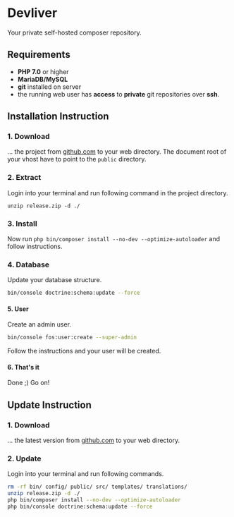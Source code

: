 # Devliver

Your private self-hosted composer repository.

##  Requirements

* **PHP 7.0** or higher
* **MariaDB/MySQL**
* **git** installed on server
* the running web user has **access** to **private** git repositories over **ssh**.

##  Installation Instruction

### 1. Download

... the project from [github.com](https://github.com/shapecode/devliver/releases) to your web directory.
The document root of your vhost have to point to the `public` directory.

### 2. Extract

Login into your terminal and run following command in the project directory.

`unzip release.zip -d ./`

### 3. Install

Now run `php bin/composer install --no-dev --optimize-autoloader` and follow instructions.

### 4. Database

Update your database structure.
 
```bash
bin/console doctrine:schema:update --force
```

#### 5. User

Create an admin user.

```bash
bin/console fos:user:create --super-admin
```

Follow the instructions and your user will be created.

#### 6. That's it

Done ;) Go on!


##  Update Instruction

### 1. Download

... the latest version from [github.com](https://github.com/shapecode/devliver/releases) to your web directory.

### 2. Update

Login into your terminal and run following commands.

```bash
rm -rf bin/ config/ public/ src/ templates/ translations/
unzip release.zip -d ./
php bin/composer install --no-dev --optimize-autoloader
php bin/console doctrine:schema:update --force
```

